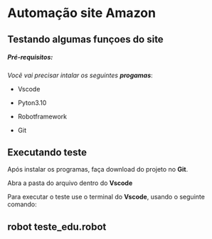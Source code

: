 # Automação site Amazon 

## Testando algumas funçoes do site

##### Pré-requisitos:

*Vocẽ vai precisar intalar os seguintes __progamas__*:

*  Vscode

*  Pyton3.10

*  Robotframework

*  Git

## Executando teste

Após instalar os programas, faça download do projeto no **Git**.

Abra a pasta do arquivo dentro do **Vscode** 

Para executar o teste use o terminal do **Vscode**, usando o seguinte comando:

## **robot teste_edu.robot**